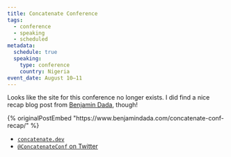 ```yaml
---
title: Concatenate Conference
tags:
  - conference
  - speaking
  - scheduled
metadata:
  schedule: true
  speaking:
    type: conference
    country: Nigeria
event_date: August 10–11
---
```

Looks like the site for this conference no longer exists. I did find a nice recap blog post from [Benjamin Dada](https://www.benjamindada.com/concatenate-conf-recap/), though!

<p>{% originalPostEmbed "https://www.benjamindada.com/concatenate-conf-recap/" %}</p>

* [`concatenate.dev`](https://web.archive.org/web/20200426164052/https://concatenate.dev)
* [`@ConcatenateConf` on Twitter](https://twitter.com/ConcatenateConf)